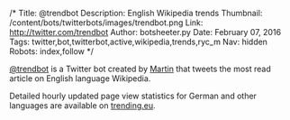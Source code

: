 /*
Title: @trendbot
Description: English Wikipedia trends
Thumbnail: /content/bots/twitterbots/images/trendbot.png
Link: http://twitter.com/trendbot
Author: botsheeter.py
Date: February 07, 2016
Tags: twitter,bot,twitterbot,active,wikipedia,trends,ryc_m
Nav: hidden
Robots: index,follow
*/

[@trendbot](https://twitter.com/trendbot) is a Twitter bot created by [Martin](https://twitter.com/ryc_m) that tweets the most read article on English language Wikipedia.

Detailed hourly updated page view statistics for German and other languages are available on [trending.eu](http://www.trending.eu). 
